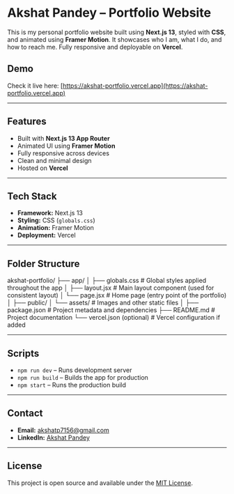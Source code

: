 # Akshat Pandey – Portfolio Website

This is my personal portfolio website built using **Next.js 13**, styled with **CSS**, and animated using **Framer Motion**. It showcases who I am, what I do, and how to reach me. Fully responsive and deployable on **Vercel**.

## Demo
Check it live here: [https://akshat-portfolio.vercel.app](https://akshat-portfolio.vercel.app)

---

## Features

- Built with **Next.js 13 App Router**
- Animated UI using **Framer Motion**
- Fully responsive across devices
- Clean and minimal design
- Hosted on **Vercel**

---

## Tech Stack

- **Framework:** Next.js 13
- **Styling:** CSS (`globals.css`)
- **Animation:** Framer Motion
- **Deployment:** Vercel

---

## Folder Structure
akshat-portfolio/
├── app/
│   ├── globals.css       # Global styles applied throughout the app
│   ├── layout.jsx        # Main layout component (used for consistent layout)
│   └── page.jsx          # Home page (entry point of the portfolio)
│
├── public/
│   └── assets/           # Images and other static files
│
├── package.json          # Project metadata and dependencies
├── README.md             # Project documentation
└── vercel.json (optional) # Vercel configuration if added

---

## Scripts

- `npm run dev` – Runs development server
- `npm run build` – Builds the app for production
- `npm start` – Runs the production build

---

## Contact

- **Email:** akshatp7156@gmail.com  
- **LinkedIn:** [Akshat Pandey](https://www.linkedin.com/in/akshat-pandey-57a69a21a)

---

## License

This project is open source and available under the [MIT License](LICENSE).
